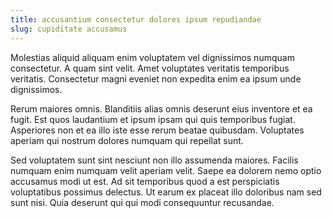 ```yaml
---
title: accusantium consectetur dolores ipsum repudiandae
slug: cupiditate accusamus
---
```


Molestias aliquid aliquam enim voluptatem vel dignissimos numquam consectetur. A quam sint velit. Amet voluptates veritatis temporibus veritatis. Consectetur magni eveniet non expedita enim ea ipsum unde dignissimos.

Rerum maiores omnis. Blanditiis alias omnis deserunt eius inventore et ea fugit. Est quos laudantium et ipsum ipsam qui quis temporibus fugiat. Asperiores non et ea illo iste esse rerum beatae quibusdam. Voluptates aperiam qui nostrum dolores numquam qui repellat sunt.

Sed voluptatem sunt sint nesciunt non illo assumenda maiores. Facilis numquam enim numquam velit aperiam velit. Saepe ea dolorem nemo optio accusamus modi ut est. Ad sit temporibus quod a est perspiciatis voluptatibus possimus delectus. Ut earum ex placeat illo doloribus nam sed sunt nisi. Quia deserunt qui qui modi consequuntur recusandae.
